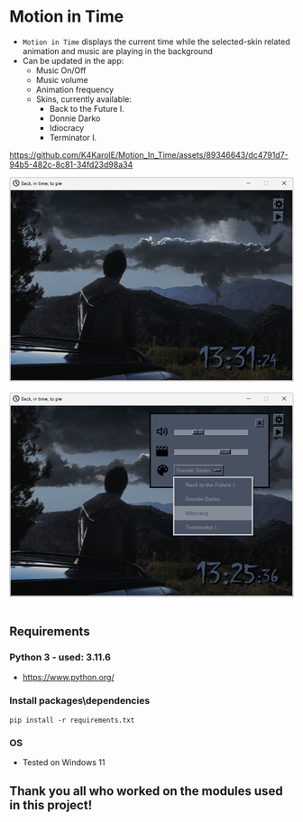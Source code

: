 # Motion in Time
- `Motion in Time` displays the current time while the selected-skin related animation and music are playing in the background
- Can be updated in the app:
    - Music On/Off
    - Music volume
    - Animation frequency
    - Skins, currently available:
        - Back to the Future I.
        - Donnie Darko
        - Idiocracy
        - Terminator I.






https://github.com/K4KarolE/Motion_In_Time/assets/89346643/dc4791d7-94b5-482c-8c81-34fd23d98a34






<div align="center">
    <img src="docs/promo/donnie_darko_1.png">
</div>
<br>
<div align="center">
    <img src="docs/promo/donnie_darko_2.png">
</div>
<br>

## Requirements
### Python 3 - used: 3.11.6
- https://www.python.org/

### Install packages\dependencies
```
pip install -r requirements.txt
```
### OS
- Tested on Windows 11

## Thank you all who worked on the modules used in this project!
